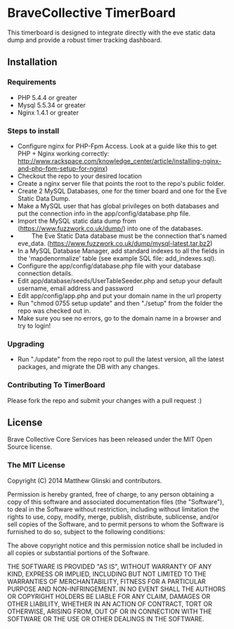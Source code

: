 # BraveCollective TimerBoard

This timerboard is designed to integrate directly with the eve static data dump and provide a robust timer tracking dashboard.

## Installation

### Requirements

* PHP 5.4.4 or greater
* Mysql 5.5.34 or greater
* Nginx 1.4.1 or greater

### Steps to install

* Configure nginx for PHP-Fpm Access. Look at a guide like this to get PHP + Nginx working correctly: http://www.rackspace.com/knowledge_center/article/installing-nginx-and-php-fpm-setup-for-nginx)
* Checkout the repo to your desired location
* Create a nginx server file that points the root to the repo's public folder.
* Create 2 MySQL Databases, one for the timer board and one for the Eve Static Data Dump.
* Make a MySQL user that has global privileges on both databases and put the connection info in the app/config/database.php file.
* Import the MySQL static data dump from (https://www.fuzzwork.co.uk/dump/) into one of the databases.
* &nbsp; &nbsp; &nbsp; &nbsp; The Eve Static Data database must be the connection that's named eve_data. (https://www.fuzzwork.co.uk/dump/mysql-latest.tar.bz2)
* In a MySQL Database Manager, add standard indexes to all the fields in the 'mapdenormalize' table (see example SQL file: add_indexes.sql).
* Configure the app/config/database.php file with your database connection details.
* Edit app/database/seeds/UserTableSeeder.php and setup your default username, email address and password
* Edit app/config/app.php and put your domain name in the url property
* Run "chmod 0755 setup update" and then "./setup" from the folder the repo was checked out in.
* Make sure you see no errors, go to the domain name in a browser and try to login!

### Upgrading

* Run "./update" from the repo root to pull the latest version, all the latest packages, and migrate the DB with any changes.

### Contributing To TimerBoard

Please fork the repo and submit your changes with a pull request :)

## License

Brave Collective Core Services has been released under the MIT Open Source license.

### The MIT License

Copyright (C) 2014 Matthew Glinski and contributors.

Permission is hereby granted, free of charge, to any person obtaining a copy of this software and associated documentation files (the "Software"), to deal in the Software without restriction, including without limitation the rights to use, copy, modify, merge, publish, distribute, sublicense, and/or sell copies of the Software, and to permit persons to whom the Software is furnished to do so, subject to the following conditions:

The above copyright notice and this permission notice shall be included in all copies or substantial portions of the Software.

THE SOFTWARE IS PROVIDED "AS IS", WITHOUT WARRANTY OF ANY KIND, EXPRESS OR IMPLIED, INCLUDING BUT NOT LIMITED TO THE WARRANTIES OF MERCHANTABILITY, FITNESS FOR A PARTICULAR PURPOSE AND NON-INFRINGEMENT. IN NO EVENT SHALL THE AUTHORS OR COPYRIGHT HOLDERS BE LIABLE FOR ANY CLAIM, DAMAGES OR OTHER LIABILITY, WHETHER IN AN ACTION OF CONTRACT, TORT OR OTHERWISE, ARISING FROM, OUT OF OR IN CONNECTION WITH THE SOFTWARE OR THE USE OR OTHER DEALINGS IN THE SOFTWARE.
